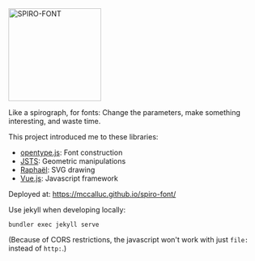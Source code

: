 <img width="183" alt="SPIRO-FONT" src="https://user-images.githubusercontent.com/730388/151907055-96ea0a27-9fa9-444d-a6f2-22210025a72b.png">

Like a spirograph, for fonts: Change the parameters, make something interesting, and waste time.

This project introduced me to these libraries: 
- [opentype.js](https://github.com/staff-code/opentype.js#readme): Font construction
- [JSTS](https://github.com/bjornharrtell/jsts): Geometric manipulations
- [Raphaël](https://dmitrybaranovskiy.github.io/raphael/): SVG drawing
- [Vue.js](https://vuejs.org/): Javascript framework

Deployed at: https://mccalluc.github.io/spiro-font/

Use jekyll when developing locally:
```
bundler exec jekyll serve
```
(Because of CORS restrictions, the javascript won't work with just `file:` instead of `http:`.)
